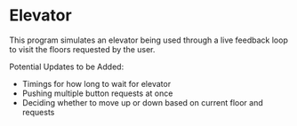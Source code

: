 # Elevator
This program simulates an elevator being used through a live feedback loop to visit the floors requested by the user. 

Potential Updates to be Added:
- Timings for how long to wait for elevator
- Pushing multiple button requests at once
- Deciding whether to move up or down based on current floor and requests
